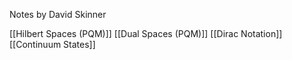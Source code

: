 Notes by David Skinner

[[Hilbert Spaces (PQM)]]
[[Dual Spaces (PQM)]]
[[Dirac Notation]]
[[Continuum States]]
